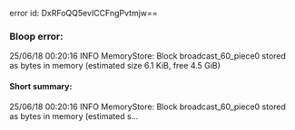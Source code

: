 error id: DxRFoQQ5evICCFngPvtmjw==
### Bloop error:

25/06/18 00:20:16 INFO MemoryStore: Block broadcast_60_piece0 stored as bytes in memory (estimated size 6.1 KiB, free 4.5 GiB)
#### Short summary: 

25/06/18 00:20:16 INFO MemoryStore: Block broadcast_60_piece0 stored as bytes in memory (estimated s...